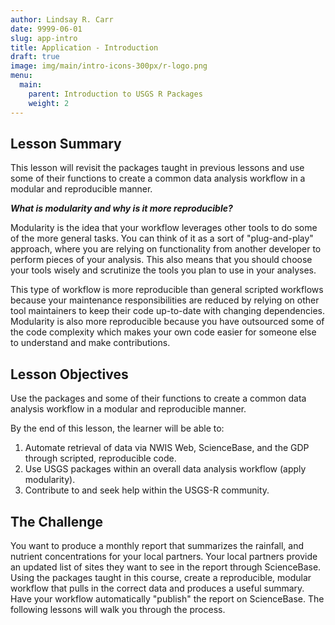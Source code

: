 ```yaml
---
author: Lindsay R. Carr
date: 9999-06-01
slug: app-intro
title: Application - Introduction
draft: true 
image: img/main/intro-icons-300px/r-logo.png
menu:
  main:
    parent: Introduction to USGS R Packages
    weight: 2
---
```

Lesson Summary
--------------

This lesson will revisit the packages taught in previous lessons and use some of their functions to create a common data analysis workflow in a modular and reproducible manner.

***What is modularity and why is it more reproducible?***

Modularity is the idea that your workflow leverages other tools to do some of the more general tasks. You can think of it as a sort of "plug-and-play" approach, where you are relying on functionality from another developer to perform pieces of your analysis. This also means that you should choose your tools wisely and scrutinize the tools you plan to use in your analyses.

This type of workflow is more reproducible than general scripted workflows because your maintenance responsibilities are reduced by relying on other tool maintainers to keep their code up-to-date with changing dependencies. Modularity is also more reproducible because you have outsourced some of the code complexity which makes your own code easier for someone else to understand and make contributions.

Lesson Objectives
-----------------

Use the packages and some of their functions to create a common data analysis workflow in a modular and reproducible manner.

By the end of this lesson, the learner will be able to:

1.  Automate retrieval of data via NWIS Web, ScienceBase, and the GDP through scripted, reproducible code.
2.  Use USGS packages within an overall data analysis workflow (apply modularity).
3.  Contribute to and seek help within the USGS-R community.

The Challenge
-------------

You want to produce a monthly report that summarizes the rainfall, and nutrient concentrations for your local partners. Your local partners provide an updated list of sites they want to see in the report through ScienceBase. Using the packages taught in this course, create a reproducible, modular workflow that pulls in the correct data and produces a useful summary. Have your workflow automatically "publish" the report on ScienceBase. The following lessons will walk you through the process.
